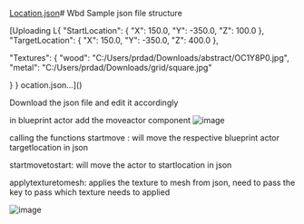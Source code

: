 [Location.json](https://github.com/user-attachments/files/19068379/Location.json)# Wbd
Sample json file structure 

[Uploading L{
  "StartLocation": {
    "X": 150.0,
    "Y": -350.0,
    "Z": 100.0
  },
  "TargetLocation": {
    "X": 150.0,
    "Y": -350.0,
    "Z": 400.0
  },


  "Textures": {
    "wood": "C:/Users/prdad/Downloads/abstract/OC1Y8P0.jpg",
    "metal": "C:/Users/prdad/Downloads/grid/square.jpg"
    
  }
}
ocation.json…]()

Download the json file and edit it accordingly





in blueprint actor add the moveactor component
![image](https://github.com/user-attachments/assets/f2fe5377-df9b-46bf-85f4-328e548cc088)




calling the functions
startmove : will move the respective blueprint actor targetlocation in json

startmovetostart: will move the actor to startlocation in json

applytexturetomesh: applies the texture to mesh from json, need to pass the key to pass which texture needs to applied

![image](https://github.com/user-attachments/assets/82262b08-3692-485c-a7b8-80aea0a6f0e0)
